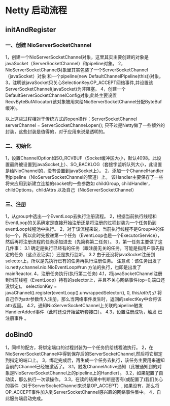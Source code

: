 # Netty 启动流程
## initAndRegister

### 一、创建 NioServerSocketChannel
1，创建一个NioServerSocketChannel对象，这里其实主要创建的对象是javaSocket（ServerSocketChannel）和pipeline对象。
2，NioServerSocketChannel对象里其实包装了一个ServerSocketChannel（javaSocket）对象
和一个pipeline(new DefaultChannelPipeline(this))对象。
3，注明该javaSocket只关心SelectionKey.OP_ACCEPT网络事件,并设置该ServerSocketChannel(javaSocket)为非阻塞。
4，创建一个DefaultServerSocketChannelConfig对象,此处主要设置RecvByteBufAllocator(该对象被用来给NioServerSocketChannel分配ByteBuf缓冲)。

以上这些过程相对于传统方式的open操作：ServerSocketChannel serverChannel = ServerSocketChannel.open();
只不过是Netty做了一些额外的封装，这些封装是值得的，对于应用来说是透明的。

### 二、初始化
1，设置ChannelOption如SO_RCVBUF（Socket缓冲区大小，默认4098。此设置最终被设置到javaSocket上）、SO_BACKLOG（套接字监听队列大小，此设置是给NioChannel的，没有设置到javaSocket上）。
2，添加一个ChannelHandler到pipeline（NioServerSocketChannel的管道）上。
	该Handler主要保存了一些将来应用到新建立连接的socket的一些参数如 childGroup, childHandler，childOptions，childAttrs 以及自己（NioServerSocketChannel）

### 三、注册
1，从group中选出一个EventLoop去执行注册流程。
2，根据当前执行线程和EventLoop的关系确定是直接开始注册还是将注册的过程封装为一个任务扔到eventLoop线程池中执行。
2，对于该流程来说，当前执行线程不是Group中的任何一个，所以此时先投递第一个任务（EventLoop也是一个ExecutorService），然后再将注册流程的任务添加进去（先简称第二任务）。
3，第一任务主要做了这几件事：
	3.1 确定是执行已经有的任务（跟注册无关的任务，可能是指用户事先指定的任务（这点没证实））还是执行监听。
	3.2 由于还没将javaSocket注册到selector上，所以是先执行已有的任务再执行注册任务。
 	注意点：该任务出发了 io.netty.channel.nio.NioEventLoop#run 方法的执行，也即是出发了 mainReactor.
4，注册任务执行(执行第二任务)
	4.1，将javaSocketChannel注册到当前线程（EventLoop）持有的selector上，并且不关心网络事件(op=0,端口还没绑定)。
	                selectionKey = javaChannel().register(eventLoop().unwrappedSelector(), 0, this/*attr*/);// 将自己作为attr参数传入注册，那么当网络事件发生时，返回的selectKey中会将该attr返回。
	4.2，通知NioServerSocketChannel上关联的pipeline触发HandlerAdded事件（此时还没开始监听套接口）。
	4.3，设置注册成功，触发 已注册事件 。
	
## doBind0
1，同样的配方，将绑定端口的过程封装为一个任务扔给线程池执行。
2，在NioServerSocketChannel中得到保存后的ServerSocketChannel,然后将它绑定到指定的端口上。
3，绑定完成后，再生成一个任务去执行，该任务主要用来通知当前的Channel已经被激活了。
	3.1，触发ChannelActive通知（此被通知到的对象是NioServerSocketChannel上的pipeline上的Handler）。
	3.2，如果配置了自动读，那么执行一次读操作。
	3.3，在读的结果中判断是否有(或配置了)我们关心的事件（对于ServerSocketChannel来说是OP_ACCEPT）,
		如果没有，那么将OP_ACCEPT事件加入到ServerSocketChannel感兴趣的网络事件集中。
4，自此服务端启动完成。